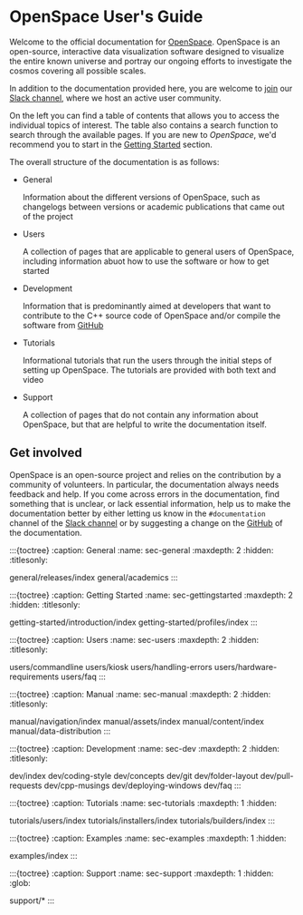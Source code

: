 # OpenSpace User's Guide

Welcome to the official documentation for [OpenSpace](https://openspaceproject.com). OpenSpace is an open-source, interactive data visualization software designed to visualize the entire known universe and portray our ongoing efforts to investigate the cosmos covering all possible scales.

In addition to the documentation provided here, you are welcome to [join](https://join.slack.com/t/openspacesupport/shared_invite/enQtMjUxNzUyMTQ1ODQxLTRmNDI1YTA4ODkzODUyODE0YjIzODU0NWU1NGY1NWIzZDUzMDgwM2VkYmE1ZGY3MmU2OWI5NzhlN2U3NWU2NTQ) our [Slack channel](https://openspacesupport.slack.com), where we host an active user community.

On the left you can find a table of contents that allows you to access the individual topics of interest. The table also contains a search function to search through the available pages. If you are new to _OpenSpace_, we'd recommend you to start in the [Getting Started](getting-started/introduction/index) section.

The overall structure of the documentation is as follows:

 - General

   Information about the different versions of OpenSpace, such as changelogs between versions or academic publications that came out of the project

 - Users

   A collection of pages that are applicable to general users of OpenSpace, including information abuot how to use the software or how to get started

 - Development

   Information that is predominantly aimed at developers that want to contribute to the C++ source code of OpenSpace and/or compile the software from [GitHub](https://github.com/OpenSpace/OpenSpace)

 - Tutorials

   Informational tutorials that run the users through the initial steps of setting up OpenSpace. The tutorials are provided with both text and video

 - Support

   A collection of pages that do not contain any information about OpenSpace, but that are helpful to write the documentation itself.

## Get involved
OpenSpace is an open-source project and relies on the contribution by a community of volunteers. In particular, the documentation always needs feedback and help. If you come across errors in the documentation, find something that is unclear, or lack essential information, help us to make the documentation better by either letting us know in the `#documentation` channel of the [Slack channel](https://openspacesupport.slack.com) or by suggesting a change on the [GitHub](https://github.com/OpenSpace/OpenSpace-Docs) of the documentation.




:::{toctree}
:caption: General
:name: sec-general
:maxdepth: 2
:hidden:
:titlesonly:

general/releases/index
general/academics
:::


:::{toctree}
:caption: Getting Started
:name: sec-gettingstarted
:maxdepth: 2
:hidden:
:titlesonly:

getting-started/introduction/index
getting-started/profiles/index
:::


:::{toctree}
:caption: Users
:name: sec-users
:maxdepth: 2
:hidden:
:titlesonly:

users/commandline
users/kiosk
users/handling-errors
users/hardware-requirements
users/faq
:::


:::{toctree}
:caption: Manual
:name: sec-manual
:maxdepth: 2
:hidden:
:titlesonly:

manual/navigation/index
manual/assets/index
manual/content/index
manual/data-distribution
:::


:::{toctree}
:caption: Development
:name: sec-dev
:maxdepth: 2
:hidden:
:titlesonly:

dev/index
dev/coding-style
dev/concepts
dev/git
dev/folder-layout
dev/pull-requests
dev/cpp-musings
dev/deploying-windows
dev/faq
:::


:::{toctree}
:caption: Tutorials
:name: sec-tutorials
:maxdepth: 1
:hidden:

tutorials/users/index
tutorials/installers/index
tutorials/builders/index
:::

:::{toctree}
:caption: Examples
:name: sec-examples
:maxdepth: 1
:hidden:

examples/index
:::


:::{toctree}
:caption: Support
:name: sec-support
:maxdepth: 1
:hidden:
:glob:

support/*
:::
